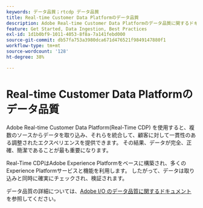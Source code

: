 ```yaml
---
keywords: データ品質；rtcdp データ品質
title: Real-time Customer Data Platformのデータ品質
description: Adobe Real-time Customer Data Platformのデータ品質に関するドキュメント
feature: Get Started, Data Ingestion, Best Practices
exl-id: 1d1b0bf9-1011-4053-8f8a-7a141febd000
source-git-commit: db57fa753a3980dca671d476521f9849147880f1
workflow-type: tm+mt
source-wordcount: '128'
ht-degree: 38%

---
```


# Real-time Customer Data Platformのデータ品質

Adobe Real-time Customer Data Platform(Real-Time CDP) を使用すると、複数のソースからデータを取り込み、それらを統合して、顧客に対して一貫性のある調整されたエクスペリエンスを提供できます。 その結果、データが完全、正確、簡潔であることが最も重要になります。

Real-Time CDPはAdobe Experience Platformをベースに構築され、多くのExperience Platformサービスと機能を利用します。 したがって、データは取り込みと同時に確実にチェックされ、検証されます。

データ品質の詳細については、[Adobe I/O のデータ品質に関するドキュメント](../../ingestion/quality/overview.md)を参照してください。
